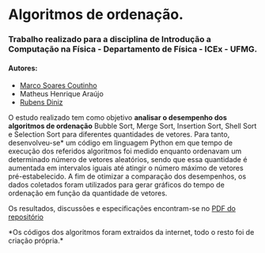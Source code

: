 <h1>Algoritmos de ordenação.</h1>

<h3>Trabalho realizado para a disciplina de Introdução a Computação na Física - Departamento de Física - ICEx - UFMG.</h3>

<h4>Autores:</h4>
<ul> <li><a target = "_blank" href = "https://www.linkedin.com/in/coutinhomarco/">Marco Soares Coutinho</a></li>
  <li>Matheus Henrique Araújo</li>
  <li> <a target = "_blank" href = "https://www.linkedin.com/in/rubens-caram-29696b19b" >Rubens Diniz </a></li>
</ul>

O estudo realizado tem como objetivo <strong>analisar o desempenho dos algoritmos de ordenação</strong> Bubble Sort, Merge Sort, Insertion Sort, Shell Sort  e Selection Sort  para diferentes quantidades de vetores. Para tanto, desenvolveu-se&#42; um código em linguagem Python em que tempo de execução dos referidos algoritmos foi medido enquanto ordenavam um determinado número de vetores aleatórios, sendo que essa quantidade é aumentada em intervalos iguais até atingir o número máximo de vetores pré-estabelecido. A fim de otimizar a comparação dos desempenhos, os dados coletados foram utilizados para gerar gráficos do tempo de ordenação em função da quantidade de vetores.

Os resultados, discussões e especificações encontram-se no <a target = "_blank"  href = "https://github.com/coutinhomarco/sorting-algorithms/blob/main/Algoritmos%20de%20ordena%C3%A7%C3%A3o%20-%20An%C3%A1lise%20dos%20Desempenhos.pdf">PDF do repositório</a>  



&#42;Os códigos dos algoritmos foram extraidos da internet, todo o resto foi de criação própria.&#42;
